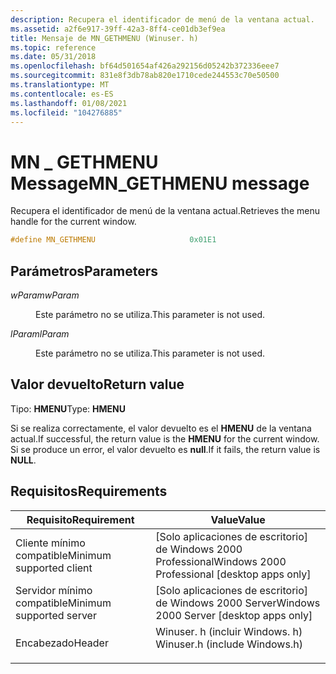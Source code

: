 ```yaml
---
description: Recupera el identificador de menú de la ventana actual.
ms.assetid: a2f6e917-39ff-42a3-8ff4-ce01db3ef9ea
title: Mensaje de MN_GETHMENU (Winuser. h)
ms.topic: reference
ms.date: 05/31/2018
ms.openlocfilehash: bf64d501654af426a292156d05242b372336eee7
ms.sourcegitcommit: 831e8f3db78ab820e1710cede244553c70e50500
ms.translationtype: MT
ms.contentlocale: es-ES
ms.lasthandoff: 01/08/2021
ms.locfileid: "104276885"
---
```

# <a name="mn_gethmenu-message"></a><span data-ttu-id="865a4-103">MN \_ GETHMENU Message</span><span class="sxs-lookup"><span data-stu-id="865a4-103">MN\_GETHMENU message</span></span>

<span data-ttu-id="865a4-104">Recupera el identificador de menú de la ventana actual.</span><span class="sxs-lookup"><span data-stu-id="865a4-104">Retrieves the menu handle for the current window.</span></span>


```C++
#define MN_GETHMENU                     0x01E1
```



## <a name="parameters"></a><span data-ttu-id="865a4-105">Parámetros</span><span class="sxs-lookup"><span data-stu-id="865a4-105">Parameters</span></span>

<dl> <dt>

<span data-ttu-id="865a4-106">*wParam*</span><span class="sxs-lookup"><span data-stu-id="865a4-106">*wParam*</span></span> 
</dt> <dd>

<span data-ttu-id="865a4-107">Este parámetro no se utiliza.</span><span class="sxs-lookup"><span data-stu-id="865a4-107">This parameter is not used.</span></span>

</dd> <dt>

<span data-ttu-id="865a4-108">*lParam*</span><span class="sxs-lookup"><span data-stu-id="865a4-108">*lParam*</span></span> 
</dt> <dd>

<span data-ttu-id="865a4-109">Este parámetro no se utiliza.</span><span class="sxs-lookup"><span data-stu-id="865a4-109">This parameter is not used.</span></span>

</dd> </dl>

## <a name="return-value"></a><span data-ttu-id="865a4-110">Valor devuelto</span><span class="sxs-lookup"><span data-stu-id="865a4-110">Return value</span></span>

<span data-ttu-id="865a4-111">Tipo: **HMENU**</span><span class="sxs-lookup"><span data-stu-id="865a4-111">Type: **HMENU**</span></span>

<span data-ttu-id="865a4-112">Si se realiza correctamente, el valor devuelto es el **HMENU** de la ventana actual.</span><span class="sxs-lookup"><span data-stu-id="865a4-112">If successful, the return value is the **HMENU** for the current window.</span></span> <span data-ttu-id="865a4-113">Si se produce un error, el valor devuelto es **null**.</span><span class="sxs-lookup"><span data-stu-id="865a4-113">If it fails, the return value is **NULL**.</span></span>

## <a name="requirements"></a><span data-ttu-id="865a4-114">Requisitos</span><span class="sxs-lookup"><span data-stu-id="865a4-114">Requirements</span></span>



| <span data-ttu-id="865a4-115">Requisito</span><span class="sxs-lookup"><span data-stu-id="865a4-115">Requirement</span></span> | <span data-ttu-id="865a4-116">Value</span><span class="sxs-lookup"><span data-stu-id="865a4-116">Value</span></span> |
|-------------------------------------|----------------------------------------------------------------------------------------------------------|
| <span data-ttu-id="865a4-117">Cliente mínimo compatible</span><span class="sxs-lookup"><span data-stu-id="865a4-117">Minimum supported client</span></span><br/> | <span data-ttu-id="865a4-118">\[Solo aplicaciones de escritorio\] de Windows 2000 Professional</span><span class="sxs-lookup"><span data-stu-id="865a4-118">Windows 2000 Professional \[desktop apps only\]</span></span><br/>                                               |
| <span data-ttu-id="865a4-119">Servidor mínimo compatible</span><span class="sxs-lookup"><span data-stu-id="865a4-119">Minimum supported server</span></span><br/> | <span data-ttu-id="865a4-120">\[Solo aplicaciones de escritorio\] de Windows 2000 Server</span><span class="sxs-lookup"><span data-stu-id="865a4-120">Windows 2000 Server \[desktop apps only\]</span></span><br/>                                                     |
| <span data-ttu-id="865a4-121">Encabezado</span><span class="sxs-lookup"><span data-stu-id="865a4-121">Header</span></span><br/>                   | <dl> <span data-ttu-id="865a4-122"><dt>Winuser. h (incluir Windows. h)</dt></span><span class="sxs-lookup"><span data-stu-id="865a4-122"><dt>Winuser.h (include Windows.h)</dt></span></span> </dl> |



 

 




